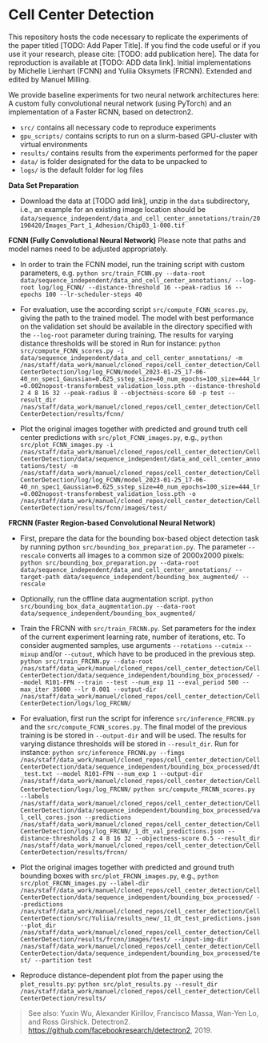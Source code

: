 # Cell Center Detection

This repository hosts the code necessary to replicate the experiments of the paper titled [TODO: Add Paper Title]. If you find the code useful or if you use it your research, please cite:
[TODO: add publication here]. The data for reproduction is available at [TODO: ADD data link].
Initial implementations by Michelle Lienhart (FCNN) and Yuliia Oksymets (FRCNN). Extended and edited by Manuel Milling. 

We provide baseline experiments for two neural network architectures here: A custom fully convolutional neural network (using PyTorch) and an implementation of a Faster RCNN, based on detectron2.

- `src/` contains all necessary code to reproduce experiments
- `gpu_scripts/` contains scripts to run on a slurm-based GPU-cluster with virtual environments
- `results/` contains results from the experiments performed for the paper
- `data/` is folder designated for the data to be unpacked to
- `logs/` is the default folder for log files  

**Data Set Preparation**

- Download the data at [TODO add link], unzip in the `data` subdirectory, i.e., an example for an existing image location should be `data/sequence_independent/data_and_cell_center_annotations/train/20190420/Images_Part_1_Adhesion/Chip03_1-000.tif` 

**FCNN (Fully Convolutional Neural Network)**
Please note that paths and model names need to be adjusted appropriately.

- In order to train the FCNN model, run the training script with custom parameters, e.g. 
`python src/train_FCNN.py --data-root data/sequence_independent/data_and_cell_center_annotations/ --log-root log/log_FCNN/ --distance-threshold 16 --peak-radius 16 --epochs 100 --lr-scheduler-steps 40`

- For evaluation, use the according script `src/compute_FCNN_scores.py`, giving the path to the trained model. The model with best performance on the validation set should be available in the directory specified with the `--log-root` parameter during training. The results for varying distance thresholds will be stored in  Run for instance:
`python src/compute_FCNN_scores.py -i data/sequence_independent/data_and_cell_center_annotations/ -m /nas/staff/data_work/manuel/cloned_repos/cell_center_detection/CellCenterDetection/log/log_FCNN/model_2023-01-25_17-06-40_nn_spec1_Gaussian=0.625_sstep_size=40_num_epochs=100_size=444_lr=0.002nopost-transformbest_validation_loss.pth --distance-threshold 2 4 8 16 32 --peak-radius 8 --objectness-score 60 -p test --result_dir /nas/staff/data_work/manuel/cloned_repos/cell_center_detection/CellCenterDetection/results/fcnn/`

- Plot the original images together with predicted and ground truth cell center predictions with `src/plot_FCNN_images.py`, e.g.,
`python src/plot_FCNN_images.py -i /nas/staff/data_work/manuel/cloned_repos/cell_center_detection/CellCenterDetection/data/sequence_independent/data_and_cell_center_annotations/test/ -m /nas/staff/data_work/manuel/cloned_repos/cell_center_detection/CellCenterDetection/log/log_FCNN/model_2023-01-25_17-06-40_nn_spec1_Gaussian=0.625_sstep_size=40_num_epochs=100_size=444_lr=0.002nopost-transformbest_validation_loss.pth -o /nas/staff/data_work/manuel/cloned_repos/cell_center_detection/CellCenterDetection/results/fcnn/images/test/`





**FRCNN (Faster Region-based Convolutional Neural Network)**
- First, prepare the data for the bounding box-based object detection task by  running python `src/bounding_box_preparation.py`. The parameter `--rescale` converts all images to a common size of 2000x2000 pixels:
`python src/bounding_box_preparation.py --data-root data/sequence_independent/data_and_cell_center_annotations/ --target-path data/sequence_independent/bounding_box_augmented/ --rescale`

- Optionally, run the offline data augmentation script.
`python src/bounding_box_data_augmentation.py --data-root data/sequence_independent/bounding_box_augmented/`

- Train the FRCNN with `src/train_FRCNN.py`. Set parameters for the index of the current experiment learning rate, number of iterations, etc. To consider augmented samples, use arguments `--rotations` `--cutmix` `--mixup` and/or `--cutout`, which have to be produced in the previous step.
`python src/train_FRCNN.py --data-root /nas/staff/data_work/manuel/cloned_repos/cell_center_detection/CellCenterDetection/data/sequence_independent/bounding_box_processed/ --model R101-FPN --train --test --num_exp 11 --eval_period 500 --max_iter 35000 --lr 0.001 --output-dir /nas/staff/data_work/manuel/cloned_repos/cell_center_detection/CellCenterDetection/logs/log_FRCNN/`

- For evaluation, first run the script for inference `src/inference_FRCNN.py` and the `src/compute_FCNN_scores.py`. The final model of the previous training is be stored in `--output-dir` and will be used. The results for varying distance thresholds will be stored in `--result_dir`. Run for instance:
`python src/inference_FRCNN.py --fimgs /nas/staff/data_work/manuel/cloned_repos/cell_center_detection/CellCenterDetection/data/sequence_independent/bounding_box_processed/dt_test.txt --model R101-FPN --num_exp 1 --output-dir /nas/staff/data_work/manuel/cloned_repos/cell_center_detection/CellCenterDetection/logs/log_FRCNN/`
`python src/compute_FRCNN_scores.py --labels /nas/staff/data_work/manuel/cloned_repos/cell_center_detection/CellCenterDetection/data/sequence_independent/bounding_box_processed/val_cell_cores.json --predictions /nas/staff/data_work/manuel/cloned_repos/cell_center_detection/CellCenterDetection/logs/log_FRCNN/_1_dt_val_predictions.json --distance-thresholds 2 4 8 16 32 --objectness-score 0.5 --result_dir /nas/staff/data_work/manuel/cloned_repos/cell_center_detection/CellCenterDetection/results/frcnn/`

- Plot the original images together with predicted and ground truth bounding boxes with `src/plot_FRCNN_images.py`, e.g.,
`python src/plot_FRCNN_images.py --label-dir /nas/staff/data_work/manuel/cloned_repos/cell_center_detection/CellCenterDetection/data/sequence_independent/bounding_box_processed/ --predictions /nas/staff/data_work/manuel/cloned_repos/cell_center_detection/CellCenterDetection/src/Yuliia/results_new/_11_dt_test_predictions.json --plot_dir /nas/staff/data_work/manuel/cloned_repos/cell_center_detection/CellCenterDetection/results/frcnn/images/test/ --input-img-dir /nas/staff/data_work/manuel/cloned_repos/cell_center_detection/CellCenterDetection/data/sequence_independent/bounding_box_processed/test/ --partition test`

- Reproduce distance-dependent plot from the paper using the `plot_results.py`:
`python src/plot_results.py --result_dir /nas/staff/data_work/manuel/cloned_repos/cell_center_detection/CellCenterDetection/results/`

> See also:
Yuxin Wu, Alexander Kirillov, Francisco Massa, Wan-Yen Lo, and Ross Girshick. Detectron2. https://github.com/facebookresearch/detectron2, 2019.